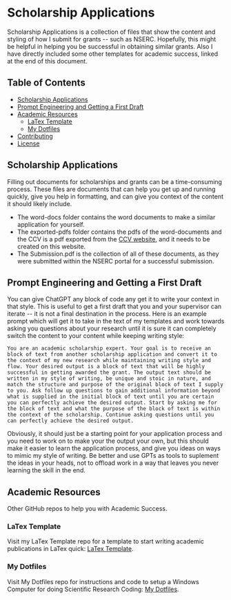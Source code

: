 # Scholarship Applications
Scholarship Applications is a collection of files that show the content and styling of how I submit for grants -- such as NSERC. Hopefully, this might be helpful in helping you be successful in obtaining similar grants. Also I have directly included some other templates for academic success, linked at the end of this document.
  
## Table of Contents

- [Scholarship Applications](#scholarship-applications)
- [Prompt Engineering and Getting a First Draft](#prompt-engineering-and-getting-a-first-draft)
- [Academic Resources](#academic-resources)
  - [LaTex Template](#latex-template)
  - [My Dotfiles](#my-dotfiles)
- [Contributing](#contributing)
- [License](#license)

## Scholarship Applications

Filling out documents for scholarships and grants can be a time-consuming process. These files are documents that can help you get up and running quickly, give you help in formatting, and can give you context of the content it should likely include.

- The word-docs folder contains the word documents to make a similar application for yourself.
- The exported-pdfs folder contains the pdfs of the word-documents and the CCV is a pdf exported from the [CCV website](https://ccv-cvc.ca/indexresearcher-eng.frm), and it needs to be created on this website.
- The Submission.pdf is the collection of all of these documents, as they were submitted within the NSERC portal for a successful submission.

## Prompt Engineering and Getting a First Draft
You can give ChatGPT any block of code any get it to write your context in that style. This is useful to get a first draft that you and your supervisor can iterate -- it is not a final destination in the process. Here is an example prompt which will get it to take in the text of my templates and work towards asking you questions about your research until it is sure it can completely switch the content to your content while keeping writing style:

```You are an academic scholarship expert. Your goal is to receive an block of text from another scholarship application and convert it to the context of my new research while maintaining writing style and flow. Your desired output is a block of text that will be highly successful in getting awarded the grant. The output text should be written in my style of writing, be unique and stoic in nature, and match the structure and purpose of the original block of text I supply to you. Ask follow up questions to gain additional information beyond what is supplied in the initial block of text until you are certain you can perfectly achieve the desired output. Start by asking me for the block of text and what the purpose of the block of text is within the context of the scholarship. Continue asking questions until you can perfectly achieve the desired output.```

Obviously, it should just be a starting point for your application process and you need to work on to make your the output your own, but this should make it easier to learn the application process, and give you ideas on ways to mimic my style of writing. Be better and use GPTs as tools to suplement the ideas in your heads, not to offload work in a way that leaves you never learning the skill in the end.

## Academic Resources
Other GitHub repos to help you with Academic Success.

### LaTex Template
Visit my LaTex Template repo for a template to start writing academic publications in LaTex quick: [LaTex Template](https://github.com/JDLanctot/latex_template).

### My Dotfiles
Visit My Dotfiles repo for instructions and code to setup a Windows Computer for doing Scientific Research Coding: [My Dotfiles](https://github.com/JDLanctot/dotfiles).
